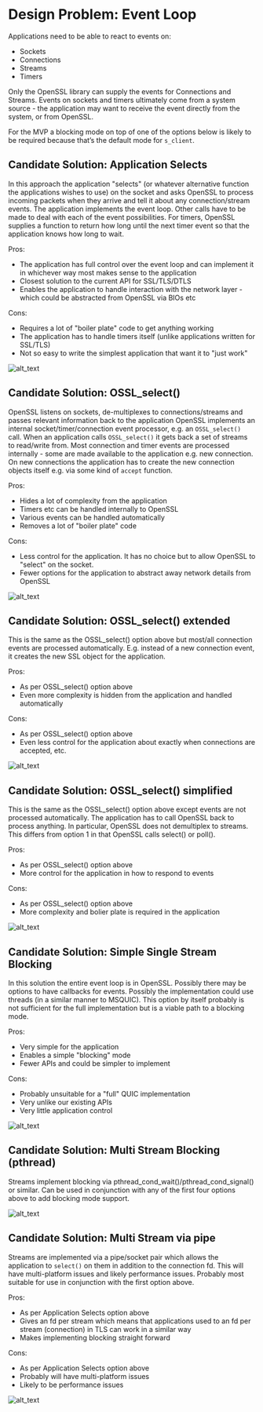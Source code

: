 # Design Problem: Event Loop

Applications need to be able to react to events on:

* Sockets
* Connections
* Streams
* Timers

Only the OpenSSL library can supply the events for Connections and Streams.
Events on sockets and timers ultimately come from a system source - the
application may want to receive the event directly from the system, or from
OpenSSL.

For the MVP a blocking mode on top of one of the options below is likely to be
required because that’s the default mode for `s_client`.

## Candidate Solution: Application Selects

In this approach the application "selects" (or whatever alternative function
the applications wishes to use) on the socket and asks OpenSSL to process
incoming packets when they arrive and tell it about any connection/stream
events. The application implements the event loop.  Other calls have to be made
to deal with each of the event possibilities. For timers, OpenSSL supplies a
function to return how long until the next timer event so that the application
knows how long to wait.

Pros:

* The application has full control over the event loop and can implement it in
whichever way most makes sense to the application
* Closest solution to the current API for SSL/TLS/DTLS
* Enables the application to handle interaction with the network layer - which
could be abstracted from OpenSSL via BIOs etc

Cons:

* Requires a lot of "boiler plate" code to get anything working
* The application has to handle timers itself (unlike applications written for
SSL/TLS)
* Not so easy to write the simplest application that want it to "just work"

![alt_text](images/image2.png "Application Selects Sequence Diagram")

## Candidate Solution: OSSL_select()

OpenSSL listens on sockets, de-multiplexes to connections/streams and passes
relevant information back to the application OpenSSL implements an internal
socket/timer/connection event processor, e.g. an `OSSL_select()` call.
When an application calls `OSSL_select()` it gets back a set of streams to
read/write from.  Most connection and timer events are processed internally -
some are made available to the application e.g. new connection. On new
connections the application has to create the new connection objects itself e.g.
via some kind of `accept` function.

Pros:

* Hides a lot of complexity from the application
* Timers etc can be handled internally to OpenSSL
* Various events can be handled automatically
* Removes a lot of "boiler plate" code

Cons:

* Less control for the application. It has no choice but to allow OpenSSL to
"select" on the socket.
* Fewer options for the application to abstract away network details from
OpenSSL

![alt_text](images/image3.png "OSSL_select() Sequence Diagram")

## Candidate Solution: OSSL_select() extended

This is the same as the OSSL_select() option above but most/all connection
events are processed automatically.  E.g. instead of a new connection event, it
creates the new SSL object for the application.

Pros:

* As per OSSL_select() option above
* Even more complexity is hidden from the application and handled automatically

Cons:

* As per OSSL_select() option above
* Even less control for the application about exactly when connections are
accepted, etc.

![alt_text](images/image4.png "OSSL_select() extended Sequence Diagram")

## Candidate Solution: OSSL_select() simplified

This is the same as the OSSL_select() option above except events are not
processed automatically. The application has to call OpenSSL back to process
anything. In particular, OpenSSL does not demultiplex to streams. This differs
from option 1 in that OpenSSL calls select() or poll().

Pros:

* As per OSSL_select() option above
* More control for the application in how to respond to events

Cons:

* As per OSSL_select() option above
* More complexity and bolier plate is required in the application

![alt_text](images/image5.png "OSSL_select() simplified Sequence Diagram")

## Candidate Solution: Simple Single Stream Blocking

In this solution the entire event loop is in OpenSSL. Possibly there may be
options to have callbacks for events. Possibly the implementation could use
threads (in a similar manner to MSQUIC).  This option by itself probably is not
sufficient for the full implementation but is a viable path to a blocking mode.

Pros:

* Very simple for the application
* Enables a simple "blocking" mode
* Fewer APIs and could be simpler to implement

Cons:

* Probably unsuitable for a "full" QUIC implementation
* Very unlike our existing APIs
* Very little application control

![alt_text](images/image6.png "Simple Single Stream Blocking Sequence Diagram")

## Candidate Solution: Multi Stream Blocking (pthread)

Streams implement blocking via pthread_cond_wait()/pthread_cond_signal() or
similar. Can be used in conjunction with any of the first four options above to
add blocking mode support.

![alt_text](images/image7.png "Multi Stream Blocking Sequence Diagram")

## Candidate Solution: Multi Stream via pipe

Streams are implemented via a pipe/socket pair which allows the application to
`select()` on them in addition to the connection fd.  This will have
multi-platform issues and likely performance issues. Probably most suitable for
use in conjunction with the first option above.

Pros:

* As per Application Selects option above
* Gives an fd per stream which means that applications used to an fd per stream
(connection) in TLS can work in a similar way
* Makes implementing blocking straight forward

Cons:

* As per Application Selects option above
* Probably will have multi-platform issues
* Likely to be performance issues

![alt_text](images/image8.png "Multi Stream via pipe")

